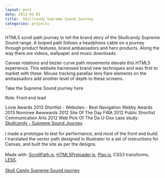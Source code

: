 ```yaml
---
layout: post
date: 2013-01-01
title:  Skullcandy Supreme Sound Journey
categories: projects
---
```


HTML5 scroll path journey to tell the brand story of the Skullcandy Supreme Sound range. A looped path follows a headphone cable on a journey through product features, brand ambassadors and hero products. Along the way there are videos, wallpaper and music downloads.

Canvas rotations and bezier curve path movements elevate this HTML5 experience. This website harnessed brand new techniques and was first to market with these. Mouse tracking parallax lens flare elements on the ambassadors add another level of depth to these screens.

Take the Supreme Sound journey here

Role: Front end lead

Lovie Awards 2013 Shortlist - Websites - Best Navigation
Webby Awards 2013 Nominee
Awwwards 2012 Site Of The Day
FWA 2012 Public Shortlist
Communication Arts 2012 Web Pick Of The Da
U-Dox case study: <a href="http://u-dox.com/digital/skullcandy_supreme_sound_journey" target="_blank">Skullcandy - Supreme Sound Journey</a>
<br>
<br>
I made a prototype to test for performance, and most of the front end build. I translated the vector path designed in Illustrator to a set of instructions for Canvas, and built the site as per the designs.
<br><br>
Made with: <a href="https://github.com/JoelBesada/scrollpath">ScrollPath.js</a>, <a href="https://github.com/jussi-kalliokoski/html5Preloader.js">HTML5Preloader.js</a>, <a href="https://github.com/cameronmcefee/plax/">Plax.js</a>, CSS3 transforms, <a href="http://lesscss.org/">LESS</a>.
<br>
<br>
<a href="http://uk.skullcandy.com/supremesoundjourney/" target="_blank">Skull Candy Supreme Sound journey</a>